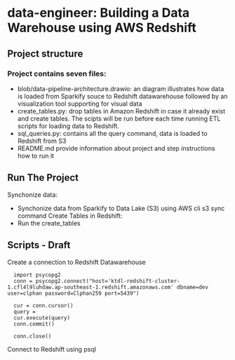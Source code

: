 # data-engineer: Building a Data Warehouse using AWS Redshift
## Project structure
### Project contains seven files:
* blob/data-pipeline-architecture.drawio: an diagram illustrates how data is loaded from Sparkify souce to Redshift datawarehouse followed by an visualization tool supporting for visual data
* create_tables.py: drop tables in Amazon Redshift in case it already exist and create tables. The scipts will be run before each time running ETL scripts for loading data to Redshift.
* sql_queries.py: contains all the query command, data is loaded to Redshift from S3
* README.md provide information about project and step instructions how to run it

## Run The Project
Synchonize data:
* Synchonize data from Sparkify to Data Lake (S3) using AWS cli s3 sync command
Create Tables in Redshift:
* Run the create_tables

## Scripts - Draft
Create a connection to Redshift Datawarehouse

```
  import psycopg2
  conn = psycopg2.connect("host='ktdl-redshift-cluster-1.cfl4l9luhdaw.ap-southeast-1.redshift.amazonaws.com' dbname=dev user=clphan password=Clphan259 port=5439")

  cur = conn.cursor()
  query = 
  cur.execute(query)
  conn.commit()

  conn.close()
```

Connect to Redshift using psql
```psql -h ktdl-redshift-cluster-1.cfl4l9luhdaw.ap-southeast-1.redshift.amazonaws.com -U clphan -d dev -p 5439
```


